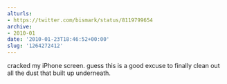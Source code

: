 ```yaml
---
alturls:
- https://twitter.com/bismark/status/8119799654
archive:
- 2010-01
date: '2010-01-23T18:46:52+00:00'
slug: '1264272412'
---
```


cracked my iPhone screen. guess this is a good excuse to finally clean out all the dust that built up underneath.

